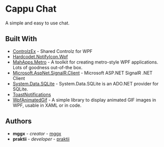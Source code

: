 # Cappu Chat

A simple and easy to use chat.


## Built With

* [ControlzEx](https://github.com/ControlzEx/ControlzEx) - Shared Controlz for WPF
* [Hardcodet.NotifyIcon.Wpf](http://www.hardcodet.net/wpf-notifyicon)
* [MahApps.Metro](https://github.com/MahApps/MahApps.Metro) - A toolkit for creating metro-style WPF applications. Lots of goodness out-of-the box.
* [Microsoft.AspNet.SignalR.Client](https://www.google.de/url?sa=t&rct=j&q=&esrc=s&source=web&cd=1&cad=rja&uact=8&ved=2ahUKEwiPjPPgx9nhAhWBMewKHb-4BUoQFjAAegQIBhAB&url=https%3A%2F%2Fwww.nuget.org%2Fpackages%2FMicrosoft.AspNet.SignalR.Client%2F&usg=AOvVaw0zgITTpit2SituO0dFqlK3) - Microsoft ASP.NET SignalR .NET Client
* [System.Data.SQLite](https://system.data.sqlite.org/index.html/doc/trunk/www/index.wiki) - System.Data.SQLite is an ADO.NET provider for SQLite.
* [ToastNotifications](https://github.com/rafallopatka/ToastNotifications)
* [WpfAnimatedGif](https://github.com/XamlAnimatedGif/WpfAnimatedGif) - A simple library to display animated GIF images in WPF, usable in XAML or in code.

## Authors

* **mggx** - *creator* - [mggx](https://github.com/mggx)
* **praktii** - *developer* - [praktii](https://github.com/praktii)
